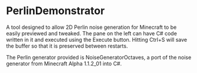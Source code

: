 # PerlinDemonstrator

A tool designed to allow 2D Perlin noise generation for Minecraft to be easily previewed and tweaked. The pane on the left can have C# code written in it and executed using the Execute button. Hitting Ctrl+S will save the buffer so that it is preserved between restarts.

The Perlin generator provided is NoiseGeneratorOctaves, a port of the noise generator from Minecraft Alpha 1.1.2_01 into C#.
